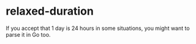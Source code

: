 # relaxed-duration
If you accept that 1 day is 24 hours in some situations, you might want to parse it in Go too.

